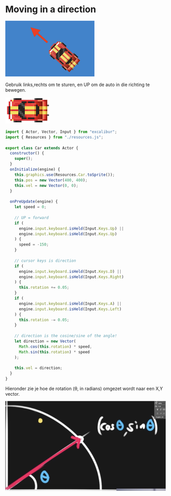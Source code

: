 # Moving in a direction

![draaien](./images/carangle.png)

Gebruik links,rechts om te sturen, en UP om de auto in die richting te bewegen.

![car](./images/car.png)


```javascript
import { Actor, Vector, Input } from "excalibur";
import { Resources } from "./resources.js";

export class Car extends Actor {
  constructor() {
    super();
  }
  onInitialize(engine) {
    this.graphics.use(Resources.Car.toSprite());
    this.pos = new Vector(400, 400);
    this.vel = new Vector(0, 0);
  }

  onPreUpdate(engine) {
    let speed = 0;

    // UP = forward
    if (
      engine.input.keyboard.isHeld(Input.Keys.Up) ||
      engine.input.keyboard.isHeld(Input.Keys.Up)
    ) {
      speed = -150;
    }

    // cursor keys is direction
    if (
      engine.input.keyboard.isHeld(Input.Keys.D) ||
      engine.input.keyboard.isHeld(Input.Keys.Right)
    ) {
      this.rotation += 0.05;
    }
    if (
      engine.input.keyboard.isHeld(Input.Keys.A) ||
      engine.input.keyboard.isHeld(Input.Keys.Left)
    ) {
      this.rotation -= 0.05;
    }

    // direction is the cosine/sine of the angle!
    let direction = new Vector(
      Math.cos(this.rotation) * speed,
      Math.sin(this.rotation) * speed
    );

    this.vel = direction;
  }
}
```
Hieronder zie je hoe de rotation (θ, in radians) omgezet wordt naar een X,Y vector.

![angle](./images/angle.png)
